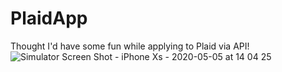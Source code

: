 # PlaidApp
Thought I'd have some fun while applying to Plaid via API!
![Simulator Screen Shot - iPhone Xs - 2020-05-05 at 14 04 25](https://user-images.githubusercontent.com/46018900/81115935-63b3da00-8ed9-11ea-857d-c14b8deefdba.png)
